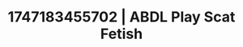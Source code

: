 ---
categories:
- Teacher fantasy
- Slow burn erotica
- VR porn
- Lip gloss fantasy
- Teasing look
image: /assets/images/1747183455702.jpg
layout: post
seo:
  description: Featured content with premium ABDL Play, Scat Fetish. HD images available.
  keywords: ABDL Play, Scat Fetish
  og_image: /assets/images/1747183455702.jpg
  schema_type: VisualArtwork
tags:
- ABDL Play
- Scat Fetish
- '#1747183455702'
title: 1747183455702 | ABDL Play Scat Fetish
---